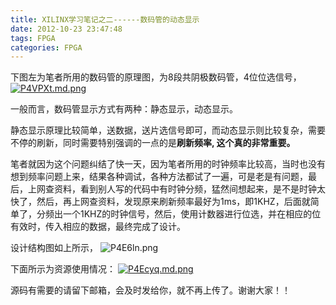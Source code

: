 ```yaml
---
title: XILINX学习笔记之二------数码管的动态显示
date: 2012-10-23 23:47:48
tags: FPGA
categories: FPGA
---
```


下图左为笔者所用的数码管的原理图，为8段共阴极数码管，4位位选信号，
[![P4VPXt.md.png](https://s1.ax1x.com/2018/08/21/P4VPXt.md.png)](https://imgchr.com/i/P4VPXt)

一般而言，数码管显示方式有两种：静态显示，动态显示。

静态显示原理比较简单，送数据，送片选信号即可，而动态显示则比较复杂，需要不停的刷新，同时需要特别强调的一点的是**刷新频率, 这个真的非常重要。**


笔者就因为这个问题纠结了快一天，因为笔者所用的时钟频率比较高，当时也没有想到频率问题上来，结果各种调试，各种方法都试了一遍，可是老是有问题，最后，上网查资料，看到别人写的代码中有时钟分频，猛然间想起来，是不是时钟太快了，然后，再上网查资料，发现原来刷新频率最好为1ms，即1KHZ，后面就简单了，分频出一个1KHZ的时钟信号，然后，使用计数器进行位选，并在相应的位有效时，传入相应的数据，最终完成了设计。



设计结构图如上所示，
![P4E6ln.png](https://s1.ax1x.com/2018/08/21/P4E6ln.png)

下面所示为资源使用情况：
[![P4Ecyq.md.png](https://s1.ax1x.com/2018/08/21/P4Ecyq.md.png)](https://imgchr.com/i/P4Ecyq)

源码有需要的请留下邮箱，会及时发给你，就不再上传了。谢谢大家！！


